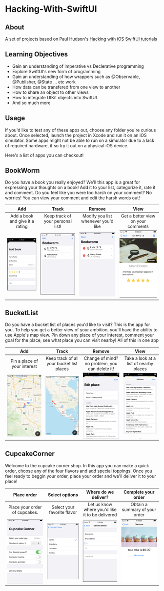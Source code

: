 # Hacking-With-SwiftUI

## About
A set of projects based on Paul Hudson's [Hacking with iOS SwiftUI tutorials](https://www.hackingwithswift.com/books/ios-swiftui)

## Learning Objectives
* Gain an understanding of Imperative vs Declerative programming
* Explore SwiftUI's new form of programming
* Gain an understanding of how wrappers such as @Observable, @Publisher, @State ... etc work
* How data can be transfered from one view to another
* How to share an object to other views
* How to integrate UIKit objects into SwiftUI
* And so much more

## Usage

If you'd like to test any of these apps out, choose any folder you're curious about.
Once selected, launch the project in Xcode and run it on an iOS simulator. 
Some apps might not be able to run on a simulator due to a lack of required hardware, if so 
try it out on a physical iOS device.

Here's a list of apps you can checkout!

## BookWorm

Do you have a book you really enjoyed? We'll this app is a great for expressing your thoughts on a book!
Add it to your list, categorize it, rate it and comment. Do you feel like you were too harsh on your comment? No worries!
You can view your comment and edit the harsh words out!

| Add                                | Track                                    | Remove                                  | View                                 |
:-----------------------------------:|:----------------------------------------:|:---------------------------------------:|:------------------------------------:|
| Add a book and give it a rating    |  Keep track of your personal list!       |  Modify you list whenever you'd like    | Get a better view on your comments   |
|![Add](BookWorm/Images/AddBook.png) | ![Track](BookWorm/Images/TrackList.png)  | ![Remove](BookWorm/Images/EditList.png) | ![View](BookWorm/Images/NiceView.png)|

## BucketList

Do you have a bucket list of places you'd like to visit? This is the app for you. To help you get a better view of your ambition, you'll have the ability to use
Apple's map view. Pin down any place of your interest, comment your goal for the place, see what place you can visit nearby! All of this in one app

| Add                                | Track                                    | Remove                                         | View                                   |
:-----------------------------------:|:----------------------------------------:|:----------------------------------------------:|:--------------------------------------:|
| Pin a place of your interest       | Keep track of all your bucket list places|  Change of mind? no problem, you can delete it!| Take a look at a list of nearby places |
|![Pin](BucketList/Images/Pin.png)   | ![See](BucketList/Images/Track.png)      | ![Delete](BucketList/Images/Edit.png)          | ![Nearby](BucketList/Images/Nearby.png). |

## CupcakeCorner

Welcome to the cupcake corner shop. In this app you can make a quick order, choose any of the four flavors and add special toppings. Once you feel ready to beggin your
order, place your order and we'll deliver it to your place!

| Place order                            | Select options                               | Where do we deliver?                             | Complete your order                      |
:---------------------------------------:|:--------------------------------------------:|:------------------------------------------------:|:----------------------------------------:|
| Place your order of cupcakes.          |  Select your favorite flavor                 |  Let us know where you'd like it to be delivered | Obtain a summary of your order           |
|![Oder](CupcakeCorner/Images/StartOrder.png)| ![Select](CupcakeCorner/Images/ChooseFlavor.png) | ![Deliver](CupcakeCorner/Images/Info.png)            | ![Summary](CupcakeCorner/Images/Complete.png)|


